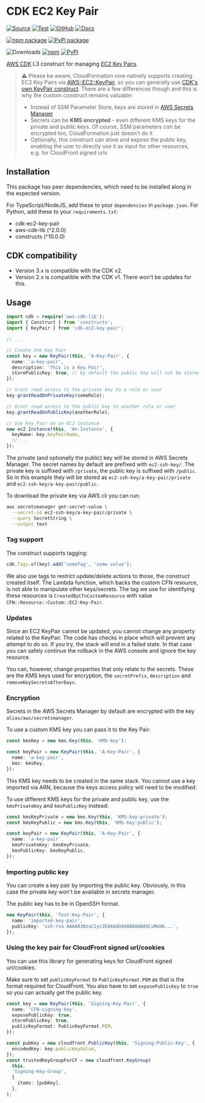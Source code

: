 # CDK EC2 Key Pair

[![Source](https://img.shields.io/badge/Source-GitHub-blue?logo=github)][source]
[![Test](https://github.com/udondan/cdk-ec2-key-pair/workflows/Test/badge.svg)](https://github.com/udondan/cdk-ec2-key-pair/actions?query=workflow%3ATest)
[![GitHub](https://img.shields.io/github/license/udondan/cdk-ec2-key-pair)][license]
[![Docs](https://img.shields.io/badge/Construct%20Hub-cdk--ec2--key--pair-orange)][docs]

[![npm package](https://img.shields.io/npm/v/cdk-ec2-key-pair?color=brightgreen)][npm]
[![PyPI package](https://img.shields.io/pypi/v/cdk-ec2-key-pair?color=brightgreen)][PyPI]

![Downloads](https://img.shields.io/badge/-DOWNLOADS:-brightgreen?color=gray)
[![npm](https://img.shields.io/npm/dt/cdk-ec2-key-pair?label=npm&color=blueviolet)][npm]
[![PyPI](https://img.shields.io/pypi/dm/cdk-ec2-key-pair?label=pypi&color=blueviolet)][PyPI]

[AWS CDK] L3 construct for managing [EC2 Key Pairs].

> ⚠️ Please be aware, CloudFormation now natively supports creating EC2 Key Pairs via [AWS::EC2::KeyPair](https://docs.aws.amazon.com/AWSCloudFormation/latest/UserGuide/aws-resource-ec2-keypair.html), so you can generally use [CDK's own KeyPair construct](https://docs.aws.amazon.com/cdk/api/v2/docs/aws-cdk-lib.aws_ec2.KeyPair.html). There are a few differences though and this is why the custom construct remains valuable:
>
> - Instead of SSM Parameter Store, keys are stored in [AWS Secrets Manager]
> - Secrets can be **KMS encrypted** - even different KMS keys for the private and public keys. Of course, SSM parameters _can_ be encrypted too, CloudFormation just doesn't do it
> - Optionally, this construct can store and expose the public key, enabling the user to directly use it as input for other resources, e.g. for CloudFront signed urls

## Installation

This package has peer dependencies, which need to be installed along in the expected version.

For TypeScript/NodeJS, add these to your `dependencies` in `package.json`. For Python, add these to your `requirements.txt`:

- cdk-ec2-key-pair
- aws-cdk-lib (^2.0.0)
- constructs (^10.0.0)

## CDK compatibility

- Version 3.x is compatible with the CDK v2.
- Version 2.x is compatible with the CDK v1. There won't be updates for this.

## Usage

```typescript
import cdk = require('aws-cdk-lib');
import { Construct } from 'constructs';
import { KeyPair } from 'cdk-ec2-key-pair';

// ...

// Create the Key Pair
const key = new KeyPair(this, 'A-Key-Pair', {
  name: 'a-key-pair',
  description: 'This is a Key Pair',
  storePublicKey: true, // by default the public key will not be stored in Secrets Manager
});

// Grant read access to the private key to a role or user
key.grantReadOnPrivateKey(someRole);

// Grant read access to the public key to another role or user
key.grantReadOnPublicKey(anotherRole);

// Use Key Pair on an EC2 instance
new ec2.Instance(this, 'An-Instance', {
  keyName: key.keyPairName,
  // ...
});
```

The private (and optionally the public) key will be stored in AWS Secrets Manager. The secret names by default are prefixed with `ec2-ssh-key/`. The private key is suffixed with `/private`, the public key is suffixed with `/public`. So in this example they will be stored as `ec2-ssh-key/a-key-pair/private` and `ec2-ssh-key/a-key-pair/public`.

To download the private key via AWS cli you can run:

```bash
aws secretsmanager get-secret-value \
  --secret-id ec2-ssh-key/a-key-pair/private \
  --query SecretString \
  --output text
```

### Tag support

The construct supports tagging:

```typescript
cdk.Tags.of(key).add('someTag', 'some value');
```

We also use tags to restrict update/delete actions to those, the construct created itself. The Lambda function, which backs the custom CFN resource, is not able to manipulate other keys/secrets. The tag we use for identifying these resources is `CreatedByCfnCustomResource` with value `CFN::Resource::Custom::EC2-Key-Pair`.

### Updates

Since an EC2 KeyPair cannot be updated, you cannot change any property related to the KeyPair. The code has checks in place which will prevent any attempt to do so. If you try, the stack will end in a failed state. In that case you can safely continue the rollback in the AWS console and ignore the key resource.

You can, however, change properties that only relate to the secrets. These are the KMS keys used for encryption, the `secretPrefix`, `description` and `removeKeySecretsAfterDays`.

### Encryption

Secrets in the AWS Secrets Manager by default are encrypted with the key `alias/aws/secretsmanager`.

To use a custom KMS key you can pass it to the Key Pair:

```typescript
const kmsKey = new kms.Key(this, 'KMS-key');

const keyPair = new KeyPair(this, 'A-Key-Pair', {
  name: 'a-key-pair',
  kms: kmsKey,
});
```

This KMS key needs to be created in the same stack. You cannot use a key imported via ARN, because the keys access policy will need to be modified.

To use different KMS keys for the private and public key, use the `kmsPrivateKey` and `kmsPublicKey` instead:

```typescript
const kmsKeyPrivate = new kms.Key(this, 'KMS-key-private');
const kmsKeyPublic = new kms.Key(this, 'KMS-key-public');

const keyPair = new KeyPair(this, 'A-Key-Pair', {
  name: 'a-key-pair',
  kmsPrivateKey: kmsKeyPrivate,
  kmsPublicKey: kmsKeyPublic,
});
```

### Importing public key

You can create a key pair by importing the public key. Obviously, in this case the private key won't be available in secrets manager.

The public key has to be in OpenSSH format.

```typescript
new KeyPair(this, 'Test-Key-Pair', {
  name: 'imported-key-pair',
  publicKey: 'ssh-rsa AAAAB3NzaC1yc2EAAAADAQABAAABAQCuMmbK...',
});
```

### Using the key pair for CloudFront signed url/cookies

You can use this library for generating keys for CloudFront signed url/cookies.

Make sure to set `publicKeyFormat` to `PublicKeyFormat.PEM` as that is the format required for CloudFront.
You also have to set `exposePublicKey` to `true` so you can actually get the public key.

```typescript
const key = new KeyPair(this, 'Signing-Key-Pair', {
  name: 'CFN-signing-key',
  exposePublicKey: true,
  storePublicKey: true,
  publicKeyFormat: PublicKeyFormat.PEM,
});

const pubKey = new cloudfront.PublicKey(this, 'Signing-Public-Key', {
  encodedKey: key.publicKeyValue,
});
const trustedKeyGroupForCF = new cloudfront.KeyGroup(
  this,
  'Signing-Key-Group',
  {
    items: [pubKey],
  },
);
```

   [AWS CDK]: https://aws.amazon.com/cdk/
   [EC2 Key Pairs]: https://docs.aws.amazon.com/AWSEC2/latest/UserGuide/ec2-key-pairs.html
   [AWS Secrets Manager]: https://aws.amazon.com/secrets-manager/
   [npm]: https://www.npmjs.com/package/cdk-ec2-key-pair
   [PyPI]: https://pypi.org/project/cdk-ec2-key-pair/
   [docs]: https://constructs.dev/packages/cdk-ec2-key-pair
   [source]: https://github.com/udondan/cdk-ec2-key-pair
   [license]: https://github.com/udondan/cdk-ec2-key-pair/blob/main/LICENSE
